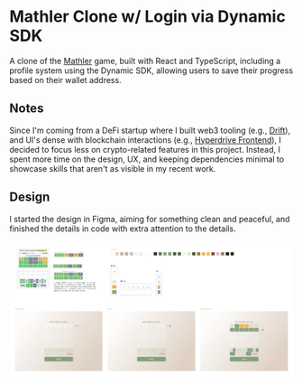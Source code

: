 # Mathler Clone w/ Login via Dynamic SDK

A clone of the [Mathler](https://mathler.com) game, built with React and
TypeScript, including a profile system using the Dynamic SDK, allowing users to
save their progress based on their wallet address.

## Notes

Since I'm coming from a DeFi startup where I built web3 tooling (e.g.,
[Drift](https://delvtech.github.io/drift/)), and UI's dense with blockchain
interactions (e.g., [Hyperdrive
Frontend](https://github.com/delvtech/hyperdrive-frontend)), I decided to focus
less on crypto-related features in this project. Instead, I spent more time on
the design, UX, and keeping dependencies minimal to showcase skills that aren't
as visible in my recent work.

## Design

I started the design in Figma, aiming for something clean and peaceful, and
finished the details in code with extra attention to the details.

![Figma Screenshot](./public/figma.png)